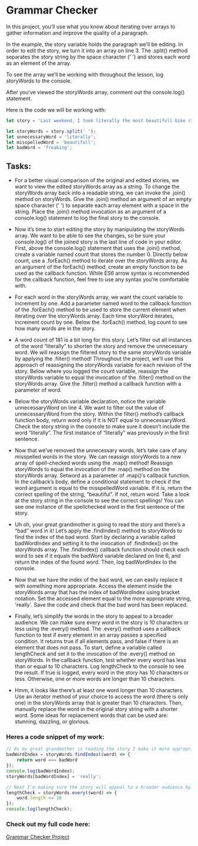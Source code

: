 # Grammar Checker

In this project, you’ll use what you know about iterating over arrays to gather information and improve the quality of a paragraph.

In the example, the story variable holds the paragraph we’ll be editing. In order to edit the story, we turn it into an array on line 3. The 
.split() method separates the story string by the space character (' ') and stores each word as an element of the array. 

To see the array we’ll be working with throughout the lesson, log storyWords to the console.

After you’ve viewed the storyWords array, comment out the console.log() statement.

Here is the code we will be working with:

```javascript
let story = 'Last weekend, I took literally the most beautifull bike ride of my life. The route is called "The 9W to Nyack" and it stretches all the way from Riverside Park in Manhattan to South Nyack, New Jersey. It\'s really an adventure from beginning to end! It is a 48 mile loop and it literally took me an entire day. I stopped at Riverbank State Park to take some artsy photos. It was a short stop, though, because I had a freaking long way to go. After a quick photo op at the very popular Little Red Lighthouse I began my trek across the George Washington Bridge into New Jersey. The GW is a breathtaking 4,760 feet long! I was already very tired by the time I got to the other side. An hour later, I reached Greenbrook Nature Sanctuary, an extremely beautifull park along the coast of the Hudson. Something that was very surprising to me was that near the end of the route you literally cross back into New York! At this point, you are very close to the end.';

let storyWords = story.split(' ');
let unnecessaryWord = 'literally';
let misspelledWord = 'beautifull';
let badWord = 'freaking';
```

## Tasks:

- For a better visual comparison of the original and edited stories, we want to view the edited storyWords array as a string. To change the storyWords array back into a readable string, we can invoke the .join() method on storyWords. Give the .join() method an argument of an empty space character (' ') to separate each array element with a space in the string. Place the .join() method invocation as an argument of a console.log() statement to log the final story to the console.

- Now it’s time to start editing the story by manipulating the storyWords array. We want to be able to see the changes, so be sure your console.log() of the joined story is the last line of code in your editor. First, above the console.log() statement that uses the .join() method, create a variable named count that stores the number 0. Directly below count, use a .forEach() method to iterate over the storyWords array. As an argument of the forEach() method, create an empty function to be used as the callback function. While ES6 arrow syntax is recommended for the callback function, feel free to use any syntax you’re comfortable with.

- For each word in the storyWords array, we want the count variable to increment by one. Add a parameter named word to the callback function of the .forEach() method to be used to store the current element when iterating over the storyWords array. Each time storyWord iterates, increment count by one. Below the .forEach() method, log count to see how many words are in the story.

- A word count of 181 is a bit long for this story. Let’s filter out all instances of the word “literally” to shorten the story and remove the unnecessary word. We will reassign the filtered story to the same storyWords variable by applying the .filter() method! Throughout the project, we’ll use this approach of reassigning the storyWords variable for each revision of the story. Below where you logged the count variable, reassign the storyWords variable to equal the invocation of the .filter() method on the storyWords array. Give the .filter() method a callback function with a parameter of word.

- Below the storyWords variable declaration, notice the variable unnecessaryWord on line 4. We want to filter out the value of unnecessaryWord from the story. Within the filter() method’s callback function body, return word only if it is NOT equal to unnecessaryWord. Check the story string in the console to make sure it doesn’t include the word “literally”. The first instance of “literally” was previously in the first sentence.

- Now that we’ve removed the unnecessary words, let’s take care of any misspelled words in the story. We can reassign storyWords to a new array of spell-checked words using the .map() method! Reassign storyWords to equal the invocation of the .map() method on the storyWords array. Setword as a parameter of .map()‘s callback function. In the callback’s body, define a conditional statement to check if the word argument is equal to the misspelledWord variable. If it is, return the correct spelling of the string, “beautiful”. If not, return word. Take a look at the story string in the console to see the correct spellings! You can see one instance of the spellchecked word in the first sentence of the story.

- Uh oh, your great grandmother is going to read the story and there’s a “bad” word in it! Let’s apply the .findIndex() method to storyWords to find the index of the bad word. Start by declaring a variable called badWordIndex and setting it to the invocation of .findIndex() on the storyWords array. The .findIndex() callback function should check each word to see if it equals the badWord variable declared on line 6, and return the index of the found word. Then, log badWordIndex to the console.

- Now that we have the index of the bad word, we can easily replace it with something more appropriate. Access the element inside the storyWords array that has the index of badWordIndex using bracket notation. Set the accessed element equal to the more appropriate string, 'really'. Save the code and check that the bad word has been replaced.

- Finally, let’s simplify the words in the story to appeal to a broader audience. We can make sure every word in the story is 10 characters or less using the .every() method. The .every() method uses a callback function to test if every element in an array passes a specified condition. It returns true if all elements pass, and false if there is an element that does not pass. To start, define a variable called lengthCheck and set it to the invocation of the .every() method on storyWords. In the callback function, test whether every word has less than or equal to 10 characters. Log lengthCheck to the console to see the result. If true is logged, every word in the story has 10 characters or less. Otherwise, one or more words are longer than 10 characters.

- Hmm, it looks like there’s at least one word longer than 10 characters. Use an iterator method of your choice to access the word (there is only one) in the storyWords array that is greater than 10 characters. Then, manually replace the word in the original story string with a shorter word. Some ideas for replacement words that can be used are: stunning, dazzling, or glorious.

### Heres a code snippet of my work:

```javascript
// As my great grandmother is reading the story I make it more appropriate by first finding the bad word in the story. To do this I declare a variable called badWordIndex and set its value to the invocation of the .findIndex() method on the storyWords array. The callback function inside .findIndex will check each word to see if it equals the variable badWord and return the index position if it finds it. I now log badWordIndex to the console and discover the index position of the badWord is 78. I can now easily replace the badWord by accessing the element inside the storyWords array that has the index of badWordIndex and setting the element equal to the more appropriate string 'really'. 
badWordIndex = storyWords.findIndex((word) => {
    return word === badWord
});
console.log(badWordIndex);
storyWords[badWordIndex] = 'really';

// Next I'm making sure the story will appeal to a broader audience by making sure that every word in the story is 10 characters or less. To do this I make use of the .every() array method, which will test whether every word has less than or equal to 10 characters. By logging the lengthCheck array, which is the variable I assigned to the invocation of the .every() method on the storyWords array, I should get true if there are no words over 10 characters and false if there are. The log let me know there is one by logging false.
lengthCheck = storyWords.every((word) => {
    word.length <= 10
});
console.log(lengthCheck);
```

### Check out my full code here:

[Grammar Checker Project](Grammar%20Checker.js)